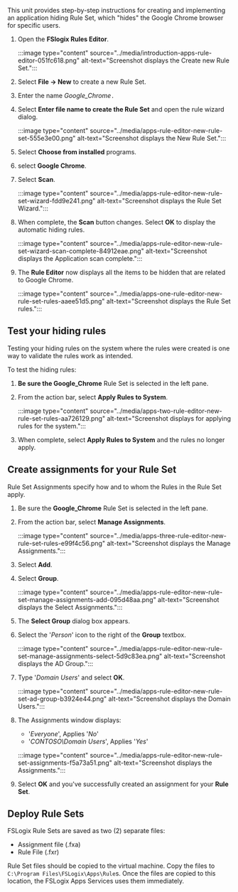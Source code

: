 This unit provides step-by-step instructions for creating and implementing an application hiding Rule Set, which "hides" the Google Chrome browser for specific users.

1.  Open the **FSlogix Rules Editor**.
    
    :::image type="content" source="../media/introduction-apps-rule-editor-051fc618.png" alt-text="Screenshot displays the Create new Rule Set.":::
    
2.  Select **File -&gt; New** to create a new Rule Set.
3.  Enter the name *Google\_Chrome*`.`
4.  Select **Enter file name to create the Rule Set** and open the rule wizard dialog.
    
    :::image type="content" source="../media/apps-rule-editor-new-rule-set-555e3e00.png" alt-text="Screenshot displays the New Rule Set.":::
    
5.  Select **Choose from installed** programs.
6.  select **Google Chrome**.
7.  Select **Scan**.
    
    :::image type="content" source="../media/apps-rule-editor-new-rule-set-wizard-fdd9e241.png" alt-text="Screenshot displays the Rule Set Wizard.":::
    
8.  When complete, the **Scan** button changes. Select **OK** to display the automatic hiding rules.
    
    :::image type="content" source="../media/apps-rule-editor-new-rule-set-wizard-scan-complete-84912eae.png" alt-text="Screenshot displays the Application scan complete.":::
    
9.  The **Rule Editor** now displays all the items to be hidden that are related to Google Chrome.
    
    :::image type="content" source="../media/apps-one-rule-editor-new-rule-set-rules-aaee51d5.png" alt-text="Screenshot displays the Rule Set rules.":::
    

## Test your hiding rules

Testing your hiding rules on the system where the rules were created is one way to validate the rules work as intended.

To test the hiding rules:

1.  **Be sure the Google\_Chrome** Rule Set is selected in the left pane.
2.  From the action bar, select **Apply Rules to System**.
    
    :::image type="content" source="../media/apps-two-rule-editor-new-rule-set-rules-aa726129.png" alt-text="Screenshot displays for applying rules for the system.":::
    
3.  When complete, select **Apply Rules to System** and the rules no longer apply.

## Create assignments for your Rule Set

Rule Set Assignments specify how and to whom the Rules in the Rule Set apply.

1.  Be sure the **Google\_Chrome** Rule Set is selected in the left pane.
2.  From the action bar, select **Manage Assignments**.
    
    :::image type="content" source="../media/apps-three-rule-editor-new-rule-set-rules-e99f4c56.png" alt-text="Screenshot displays the Manage Assignments.":::
    
3.  Select **Add**.
4.  Select **Group**.
    
    :::image type="content" source="../media/apps-rule-editor-new-rule-set-manage-assignments-add-095d48aa.png" alt-text="Screenshot displays the Select Assignments.":::
    
5.  The **Select Group** dialog box appears.
6.  Select the '*Person*' icon to the right of the **Group** textbox.
    
    :::image type="content" source="../media/apps-rule-editor-new-rule-set-manage-assignments-select-5d9c83ea.png" alt-text="Screenshot displays the AD Group.":::
    
7.  Type '*Domain Users*' and select **OK**.
    
    :::image type="content" source="../media/apps-rule-editor-new-rule-set-ad-group-b3924e44.png" alt-text="Screenshot displays the Domain Users.":::
    
8.  The Assignments window displays:
    
    
     -  '*Everyone*', Applies '*No*'
     -  '*CONTOSO\\Domain Users*', Applies '*Yes*'
    
    :::image type="content" source="../media/apps-rule-editor-new-rule-set-assignments-f5a73a51.png" alt-text="Screenshot displays the Assignments.":::
    
9.  Select **OK** and you've successfully created an assignment for your **Rule Set**.

## Deploy Rule Sets

FSLogix Rule Sets are saved as two (2) separate files:

 -  Assignment file (.fxa)
 -  Rule File (.fxr)

Rule Set files should be copied to the virtual machine. Copy the files to `C:\Program Files\FSLogix\Apps\Rule`s. Once the files are copied to this location, the FSLogix Apps Services uses them immediately.
